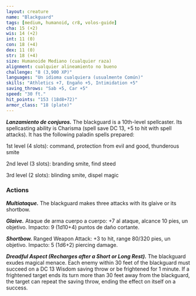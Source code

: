 ```yaml
---
layout: creature
name: "Blackguard"
tags: [medium, humanoid, cr8, volos-guide]
cha: 15 (+2)
wis: 14 (+2)
int: 11 (0)
con: 18 (+4)
dex: 11 (0)
str: 18 (+4)
size: Humanoide Mediano (cualquier raza)
alignment: cualquier alineamiento no bueno
challenge: "8 (3,900 XP)"
languages: "Un idioma cualquiera (usualmente Común)"
skills: "Athletics +7, Engaño +5, Intimidation +5"
saving_throws: "Sab +5, Car +5"
speed: "30 ft."
hit_points: "153 (18d8+72)"
armor_class: "18 (plate)"
---
```


***Lanzamiento de conjuros.*** The blackguard is a 10th-level spellcaster. Its spellcasting ability is Charisma (spell save DC 13, +5 to hit with spell attacks). It has the following paladin spells prepared:

1st level (4 slots): command, protection from evil and good, thunderous smite

2nd level (3 slots): branding smite, find steed

3rd level (2 slots): blinding smite, dispel magic

### Actions

***Multiataque.*** The blackguard makes three attacks with its glaive or its shortbow.

***Glaive.*** Ataque de arma cuerpo a cuerpo: +7 al ataque, alcance 10 pies, un objetivo. Impacto: 9 (1d10+4) puntos de daño cortante.

***Shortbow.*** Ranged Weapon Attack: +3 to hit, range 80/320 pies, un objetivo. Impacto: 5 (1d6+2) piercing damage.

***Dreadful Aspect (Recharges after a Short or Long Rest).*** The blackguard exudes magical menace. Each enemy within 30 feet of the blackguard must succeed on a DC 13 Wisdom saving throw or be frightened for 1 minute. If a frightened target ends its turn more than 30 feet away from the blackguard, the target can repeat the saving throw, ending the effect on itself on a success.